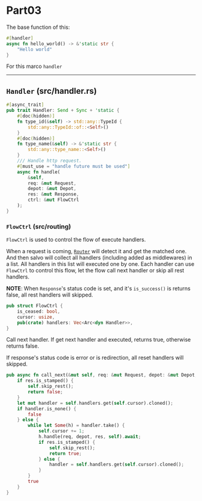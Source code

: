 # Part03

The base function of this: 
```rust
#[handler]
async fn hello_world() -> &'static str {
    "Hello world"
}
```
For this marco `handler`

---
## `Handler` (src/handler.rs)

```rust
#[async_trait]
pub trait Handler: Send + Sync + 'static {
    #[doc(hidden)]
    fn type_id(&self) -> std::any::TypeId {
        std::any::TypeId::of::<Self>()
    }
    #[doc(hidden)]
    fn type_name(&self) -> &'static str {
        std::any::type_name::<Self>()
    }
    /// Handle http request.
    #[must_use = "handle future must be used"]
    async fn handle(
        &self, 
        req: &mut Request, 
        depot: &mut Depot,
        res: &mut Response, 
        ctrl: &mut FlowCtrl
    );
}
```


### `FlowCtrl` (src/routing)
`FlowCtrl` is used to control the flow of execute handlers.

When a request is coming, [`Router`] will detect it and get the matched one.
And then salvo will collect all handlers (including added as middlewares) in a list.
All handlers in this list will executed one by one. Each handler can use `FlowCtrl` to control this
flow, let the flow call next handler or skip all rest handlers.

**NOTE**: When `Response`'s status code is set, and it's `is_success()` is returns false, all rest handlers
will skipped.

 [`Router`]: crate::routing::Router
```rust
pub struct FlowCtrl {
    is_ceased: bool,
    cursor: usize,
    pub(crate) handlers: Vec<Arc<dyn Handler>>,
}
```

Call next handler. If get next handler and executed, returns true, otherwise returns false.

If response's status code is error or is redirection, all reset handlers will skipped.
```rust
pub async fn call_next(&mut self, req: &mut Request, depot: &mut Depot, res: &mut Response) -> bool {
    if res.is_stamped() {
        self.skip_rest();
        return false;
    }
    let mut handler = self.handlers.get(self.cursor).cloned();
    if handler.is_none() {
        false
    } else {
        while let Some(h) = handler.take() {
            self.cursor += 1;
            h.handle(req, depot, res, self).await;
            if res.is_stamped() {
                self.skip_rest();
                return true;
            } else {
                handler = self.handlers.get(self.cursor).cloned();
            }
        }
        true
    }
}
```